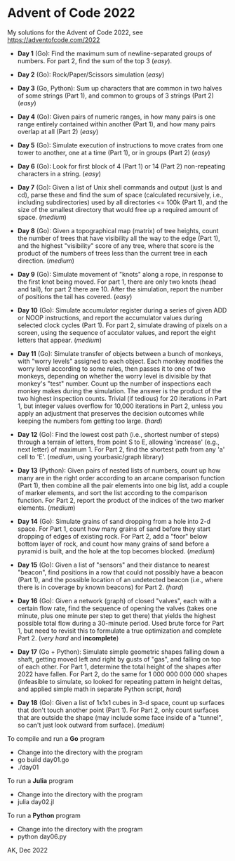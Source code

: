 # Advent of Code 2022

My solutions for the Advent of Code 2022, 
see https://adventofcode.com/2022

* **Day 1** (Go): Find the maximum sum of newline-separated 
  groups of numbers. For part 2, find the sum of the top 3 (*easy*).

* **Day 2** (Go): Rock/Paper/Scissors simulation  (*easy*)

* **Day 3** (Go, Python): Sum up characters that are common in two halves of
  some strings (Part 1), and common to groups of 3 strings (Part 2) (*easy*)

* **Day 4** (Go): Given pairs of numeric ranges, in how many pairs is one range
  entirely contained within another (Part 1), and how many pairs overlap at 
  all (Part 2) (*easy*)

* **Day 5** (Go): Simulate execution of instructions to move crates from 
  one tower to another, one at a time (Part 1), or in groups (Part 2) (*easy*)

* **Day 6** (Go): Look for first block of 4 (Part 1) or 14 (Part 2) 
  non-repeating characters in a string.  (*easy*)

* **Day 7** (Go): Given a list of Unix shell commands and output (just 
  ls and cd), parse these and find the sum of space (calculated recursively,
  i.e., including subdirectories) used by all directories <= 100k (Part 1), 
  and the size of the smallest directory that would free 
  up a required amount of space. (*medium*)

* **Day 8** (Go): Given a topographical map (matrix) of tree heights, count 
  the number of trees that have visibility all the way to the edge (Part 1), 
  and the highest "visibility" score of any tree, where that score is the 
  product of the numbers of trees less than the current tree in each 
  direction. (*medium*)

* **Day 9** (Go): Simulate movement of "knots" along a rope, in response to 
  the first knot being moved. For part 1, there are only two knots (head and 
  tail), for part 2 there are 10. After the simulation, report the number 
  of positions the tail has covered. (*easy*)

* **Day 10** (Go): Simulate accumulator register during a series of given 
  ADD or NOOP instructions, and report the accumulator values during 
  selected clock cycles (Part 1). For part 2, simulate drawing of pixels 
  on a screen, using the sequence of acculator values, and report the eight 
  letters that appear. (*medium*)

* **Day 11** (Go): Simulate transfer of objects between a bunch of monkeys, 
  with "worry levels" assigned to each object. Each monkey modifies the 
  worry level according to some rules, then passes it to one of two monkeys, 
  depending on whether the worry level is divisible by that monkey's "test" 
  number.  Count up the number of inspections each monkey makes during the 
  simulation. The answer is the product of the two highest inspection counts. 
  Trivial (if tedious) for 20 iterations in Part 1, but integer values 
  overflow for 10,000 iterations in Part 2, unless you apply an adjustment 
  that preserves the decision outcomes while keeping the numbers fom getting 
  too large. (*hard*)

* **Day 12** (Go): Find the lowest cost path (i.e., shortest number of steps)
  through a terrain of letters, from point S to E, allowing 'increase' (e.g.,
  next letter) of maximum 1. For Part 2, find the shortest path from any 'a'
  cell to 'E'. (*medium*, using yourbasic/graph library)

* **Day 13** (Python): Given pairs of nested lists of numbers, count up how
  many are in the right order according to an arcane comparison function (Part
  1), then combine all the pair elements into one big list, add a couple of 
  marker elements, and sort the list according to the comparison function. 
  For Part 2, report the product of the indices of the two marker elements.
  (*medium*)

* **Day 14** (Go): Simulate grains of sand dropping from a hole into 2-d space.
  For Part 1, count how many grains of sand before they start dropping of edges
  of existing rock. For Part 2, add a "foor" below  bottom layer of rock, and
  count how many grains of sand before a pyramid is built, and the hole at the
  top becomes blocked. (*medium*)

* **Day 15** (Go): Given a list of "sensors" and their distance to nearest
  "beacon", find positions in a row that could not possibly have a beacon (Part
  1), and the possible location of an undetected beacon (i.e., where there is
  in coverage by known beacons) for Part 2. (*hard*)

* **Day 16** (Go): Given a network (graph) of closed "valves", each with
  a certain flow rate, find the sequence of opening the valves (takes 
  one minute, plus one minute per step to get there) that yields the
  highest possible total flow during a 30-minute period. Used brute force
  for Part 1, but need to revisit this to formulate a true optimization
  and complete Part 2. (*very hard* and **incomplete**)

* **Day 17** (Go + Python): Simulate simple geometric shapes falling down a shaft,
  getting moved left and right by gusts of "gas", and falling on top of 
  each other. For Part 1, determine the total height of the shapes after
  2022 have fallen. For Part 2, do the same for 1 000 000 000 000 shapes
  (infeasible to simulate, so looked for repeating pattern in height
  deltas, and applied simple math in separate Python script, *hard*)

* **Day 18** (Go): Given a list of 1x1x1 cubes in 3-d space, count up surfaces
  that don't touch another point (Part 1).  For Part 2, only count surfaces
  that are outside the shape (may include some face inside of a "tunnel", so
  can't just look outward from surface). (*medium*)

To compile and run a **Go** program
* Change into the directory with the program
* go build day01.go
* ./day01

To run a **Julia** program
* Change into the directory with the program
* julia day02.jl

To run a **Python** program
* Change into the directory with the program
* python day06.py

AK, Dec 2022
